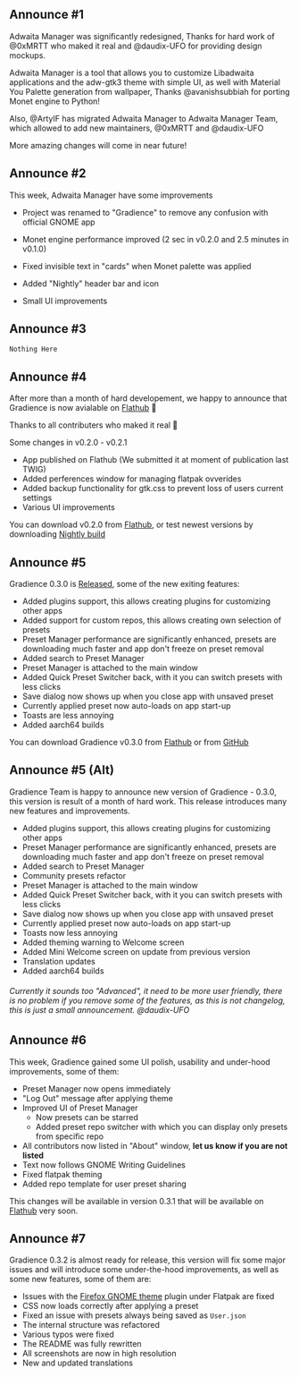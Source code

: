 ## Announce #1

Adwaita Manager was significantly redesigned, Thanks for hard work of @0xMRTT who maked it real and @daudix-UFO for providing design mockups.

Adwaita Manager is a tool that allows you to customize Libadwaita applications and the adw-gtk3 theme with simple UI, as well with Material You Palette generation from wallpaper, Thanks @avanishsubbiah for porting Monet engine to Python!

Also, @ArtyIF has migrated Adwaita Manager to Adwaita Manager Team, which allowed to add new maintainers, @0xMRTT and @daudix-UFO

More amazing changes will come in near future!

## Announce #2

This week, Adwaita Manager have some improvements

- Project was renamed to "Gradience" to remove any confusion with official GNOME app

- Monet engine performance improved (2 sec in v0.2.0 and 2.5 minutes in v0.1.0)

- Fixed invisible text in "cards" when Monet palette was applied

- Added "Nightly" header bar and icon

- Small UI improvements

## Announce #3

`Nothing Here`

## Announce #4

After more than a month of hard developement, we happy to announce that Gradience is now avialable on [Flathub](https://flathub.org/apps/details/com.github.GradienceTeam.Gradience) 🎉

Thanks to all contributers who maked it real 🚀

Some changes in v0.2.0 - v0.2.1

- App published on Flathub (We submitted it at moment of publication last TWIG)
- Added perferences window for managing flatpak ovverides
- Added backup functionality for gtk.css to prevent loss of users current settings
- Various UI improvements

You can download v0.2.0 from [Flathub](https://flathub.org/apps/details/com.github.GradienceTeam.Gradience), or test newest versions by downloading [Nightly build](https://github.com/GradienceTeam/Gradience/actions/workflows/flatpak.yml)

## Announce #5

Gradience 0.3.0 is [Released](https://github.com/GradienceTeam/Gradience/releases), some of the new exiting features:

- Added plugins support, this allows creating plugins for customizing other apps
- Added support for custom repos, this allows creating own selection of presets
- Preset Manager performance are significantly enhanced, presets are downloading much faster and app don't freeze on preset removal
- Added search to Preset Manager
- Preset Manager is attached to the main window
- Added Quick Preset Switcher back, with it you can switch presets with less clicks
- Save dialog now shows up when you close app with unsaved preset
- Currently applied preset now auto-loads on app start-up
- Toasts are less annoying
- Added aarch64 builds

You can download Gradience v0.3.0 from [Flathub](https://flathub.org/apps/details/com.github.GradienceTeam.Gradience) or from [GitHub](https://github.com/GradienceTeam/Gradience)

## Announce #5 (Alt)

Gradience Team is happy to announce new version of Gradience - 0.3.0, this version is result of a month of hard work. This release introduces many new features and improvements.

- Added plugins support, this allows creating plugins for customizing other apps
- Preset Manager performance are significantly enhanced, presets are downloading much faster and app don't freeze on preset removal
- Added search to Preset Manager
- Community presets refactor
- Preset Manager is attached to the main window
- Added Quick Preset Switcher back, with it you can switch presets with less clicks
- Save dialog now shows up when you close app with unsaved preset
- Currently applied preset now auto-loads on app start-up
- Toasts now less annoying
- Added theming warning to Welcome screen
- Added Mini Welcome screen on update from previous version
- Translation updates
- Added aarch64 builds

###### Currently it sounds too "Advanced", it need to be more user friendly, there is no problem if you remove some of the features, as this is not changelog, this is just a small announcement. @daudix-UFO

## Announce #6

This week, Gradience gained some UI polish, usability and under-hood improvements, some of them:

- Preset Manager now opens immediately
- "Log Out" message after applying theme
- Improved UI of Preset Manager
    - Now presets can be starred
    - Added preset repo switcher with which you can display only presets from specific repo
- All contributors now listed in "About" window, **let us know if you are not listed**
- Text now follows GNOME Writing Guidelines
- Fixed flatpak theming
- Added repo template for user preset sharing

This changes will be available in version 0.3.1 that will be available on [Flathub](https://beta.flathub.org/apps/details/com.github.GradienceTeam.Gradience) very soon.

## Announce #7

Gradience 0.3.2 is almost ready for release, this version will fix some major issues and will introduce some under-the-hood improvements, as well as some new features, some of them are:

- Issues with the [Firefox GNOME theme](https://github.com/rafaelmardojai/firefox-gnome-theme) plugin under Flatpak are fixed
- CSS now loads correctly after applying a preset
- Fixed an issue with presets always being saved as `User.json`
- The internal structure was refactored
- Various typos were fixed
- The README was fully rewritten
- All screenshots are now in high resolution
- New and updated translations
